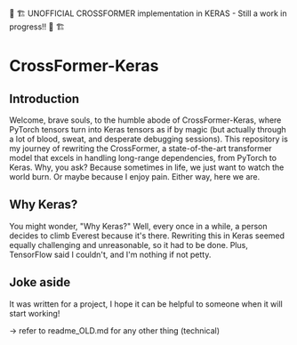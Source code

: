 🚧 🏗 UNOFFICIAL CROSSFORMER implementation in KERAS - Still a work in progress!! 🚧 🏗

# CrossFormer-Keras

## Introduction

Welcome, brave souls, to the humble abode of CrossFormer-Keras, where PyTorch tensors turn into Keras tensors as if by magic (but actually through a lot of blood, sweat, and desperate debugging sessions). This repository is my journey of rewriting the CrossFormer, a state-of-the-art transformer model that excels in handling long-range dependencies, from PyTorch to Keras. Why, you ask? Because sometimes in life, we just want to watch the world burn. Or maybe because I enjoy pain. Either way, here we are.

## Why Keras?
You might wonder, "Why Keras?" Well, every once in a while, a person decides to climb Everest because it's there. Rewriting this in Keras seemed equally challenging and unreasonable, so it had to be done. Plus, TensorFlow said I couldn't, and I'm nothing if not petty.

## Joke aside
It was written for a project, I hope it can be helpful to someone when it will start working!

-> refer to readme_OLD.md for any other thing (technical)